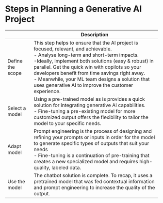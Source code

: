 # Steps in Planning a Generative AI Project

|                  | Description                                                                                                                                                                                                                                                                                                                                                                                                    |
|------------------|----------------------------------------------------------------------------------------------------------------------------------------------------------------------------------------------------------------------------------------------------------------------------------------------------------------------------------------------------------------------------------------------------------------|
| Define the scope | This step helps to ensure that the AI project is focused, relevant, and achievable.<br/>- Analyse long-term and short-term impacts.<br/>-Ideally, implement both solutions (easy & robust) in parallel. Get the quick win with copilots so your developers benefit from time savings right away. <br/>- Meanwhile, your ML team designs a solution that uses generative AI to improve the customer experience. |
| Select a model   | Using a pre-trained model as is provides a quick solution for integrating generative AI capabilities.<br/>- Fine-tuning a pre-existing model for more customized output offers the flexibility to tailor the model to your specific needs.                                                                                                                                                                     |
| Adapt model      | Prompt engineering is the process of designing and refining your prompts or inputs in order for the model to generate specific types of outputs that suit your needs<br/>- Fine-tuning is a continuation of pre-training that creates a new specialized model and requires high-quality, labeled data.                                                                                                         |
| Use the model    | The chatbot solution is complete. To recap, it uses a pretrained model that was fed contextual information and prompt engineering to increase the quality of the output.                                                                                                                                                                                                                                                                                                                                                                                                               |
